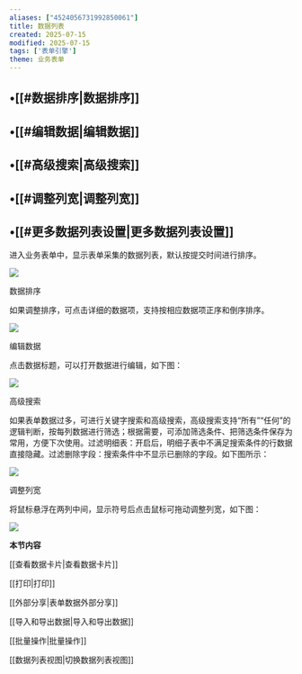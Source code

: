 ```yaml
---
aliases: ["4524056731992850061"]
title: 数据列表
created: 2025-07-15
modified: 2025-07-15
tags: ['表单引擎']
theme: 业务表单
---
```


## •[[#数据排序|数据排序]]

## •[[#编辑数据|编辑数据]]

## •[[#高级搜索|高级搜索]]

## •[[#调整列宽|调整列宽]]

## •[[#更多数据列表设置|更多数据列表设置]]

进入业务表单中，显示表单采集的数据列表，默认按提交时间进行排序。

![](https://myhelpdoc.oss-cn-heyuan.aliyuncs.com/mdimages/b74a60f400bb94aaa8ef544f3e4d382f.jpg)

数据排序

如果调整排序，可点击详细的数据项，支持按相应数据项正序和倒序排序。

![](https://myhelpdoc.oss-cn-heyuan.aliyuncs.com/mdimages/57c622f9bd74d104dfda79d54221b1cf.jpg)

编辑数据

点击数据标题，可以打开数据进行编辑，如下图：

![](https://myhelpdoc.oss-cn-heyuan.aliyuncs.com/mdimages/2f13893b1c9869454fe26ceb535413f8.jpg)

高级搜索

如果表单数据过多，可进行关键字搜索和高级搜索，高级搜索支持“所有”“任何”的逻辑判断，按每列数据进行筛选；根据需要，可添加筛选条件、把筛选条件保存为常用，方便下次使用。过滤明细表：开启后，明细子表中不满足搜索条件的行数据直接隐藏。过滤删除字段：搜索条件中不显示已删除的字段。如下图所示：

![](https://myhelpdoc.oss-cn-heyuan.aliyuncs.com/mdimages/b339c897fcac9a3fae59632bca25b766.jpg)

调整列宽

将鼠标悬浮在两列中间，显示符号后点击鼠标可拖动调整列宽，如下图：

![](https://myhelpdoc.oss-cn-heyuan.aliyuncs.com/mdimages/4ea425b67f06ff7e76e46957c8b01f10.jpg)

**本节内容**

[[查看数据卡片|查看数据卡片]]

[[打印|打印]]

[[外部分享|表单数据外部分享]]

[[导入和导出数据|导入和导出数据]]

[[批量操作|批量操作]]

[[数据列表视图|切换数据列表视图]]

